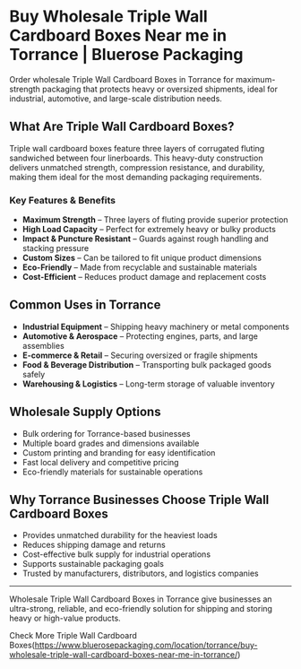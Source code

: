 # Buy Wholesale Triple Wall Cardboard Boxes Near me in Torrance | Bluerose Packaging

Order wholesale Triple Wall Cardboard Boxes in Torrance for maximum-strength packaging that protects heavy or oversized shipments, ideal for industrial, automotive, and large-scale distribution needs.

## What Are Triple Wall Cardboard Boxes?

Triple wall cardboard boxes feature three layers of corrugated fluting sandwiched between four linerboards. This heavy-duty construction delivers unmatched strength, compression resistance, and durability, making them ideal for the most demanding packaging requirements.

### Key Features & Benefits

- **Maximum Strength** – Three layers of fluting provide superior protection  
- **High Load Capacity** – Perfect for extremely heavy or bulky products  
- **Impact & Puncture Resistant** – Guards against rough handling and stacking pressure  
- **Custom Sizes** – Can be tailored to fit unique product dimensions  
- **Eco-Friendly** – Made from recyclable and sustainable materials  
- **Cost-Efficient** – Reduces product damage and replacement costs  

## Common Uses in Torrance

- **Industrial Equipment** – Shipping heavy machinery or metal components  
- **Automotive & Aerospace** – Protecting engines, parts, and large assemblies  
- **E-commerce & Retail** – Securing oversized or fragile shipments  
- **Food & Beverage Distribution** – Transporting bulk packaged goods safely  
- **Warehousing & Logistics** – Long-term storage of valuable inventory  

## Wholesale Supply Options

- Bulk ordering for Torrance-based businesses  
- Multiple board grades and dimensions available  
- Custom printing and branding for easy identification  
- Fast local delivery and competitive pricing  
- Eco-friendly materials for sustainable operations  

## Why Torrance Businesses Choose Triple Wall Cardboard Boxes

- Provides unmatched durability for the heaviest loads  
- Reduces shipping damage and returns  
- Cost-effective bulk supply for industrial operations  
- Supports sustainable packaging goals  
- Trusted by manufacturers, distributors, and logistics companies  

---

Wholesale Triple Wall Cardboard Boxes in Torrance give businesses an ultra-strong, reliable, and eco-friendly solution for shipping and storing heavy or high-value products.

Check More Triple Wall Cardboard Boxes(https://www.bluerosepackaging.com/location/torrance/buy-wholesale-triple-wall-cardboard-boxes-near-me-in-torrance/)
